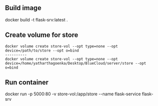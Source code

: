 ## Build image
docker build -t flask-srv:latest .


## Create volume for store
```
docker volume create store-vol --opt type=none --opt device=/path/to/store --opt o=bind
----------
docker volume create store-vol --opt type=none --opt device=/home/yatharthagoenka/Desktop/BlueCloud/server/store --opt o=bind
```

## Run container
docker run -p 5000:80 -v store-vol:/app/store --name flask-service flask-srv

